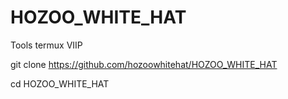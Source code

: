 # HOZOO_WHITE_HAT
Tools termux VIIP

git clone https://github.com/hozoowhitehat/HOZOO_WHITE_HAT

cd HOZOO_WHITE_HAT

